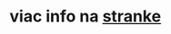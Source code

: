# viac info na [stranke](https://monitoring.gitlab-pages.ics.muni.cz/dokumentace/N%C3%A1stroje/01-puppet/)
